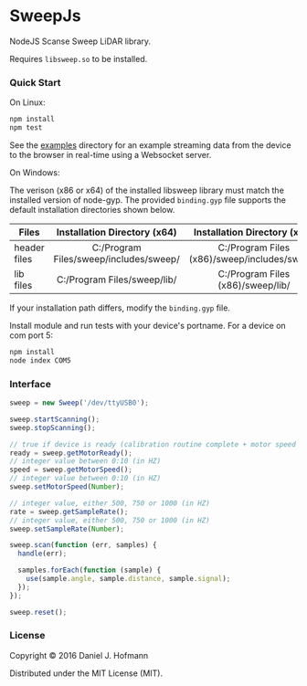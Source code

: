 # SweepJs

NodeJS Scanse Sweep LiDAR library.

Requires `libsweep.so` to be installed.

### Quick Start

On Linux:

```bash
npm install
npm test
```

See the [examples](examples) directory for an example streaming data from the device to the browser in real-time using a Websocket server.

On Windows:

The verison (x86 or x64) of the installed libsweep library must match the installed version of node-gyp. The provided `binding.gyp` file supports the default installation directories shown below.

| Files        | Installation Directory (x64)             | Installation Directory (x86)                   |
| ------------ | :--------------------------------------: | :--------------------------------------------: |
| header files | C:/Program Files/sweep/includes/sweep/   | C:/Program Files (x86)/sweep/includes/sweep/   |
| lib files    | C:/Program Files/sweep/lib/              | C:/Program Files (x86)/sweep/lib/              |

If your installation path differs, modify the `binding.gyp` file.

Install module and run tests with your device's portname. For a device on com port 5:

```bash
npm install
node index COM5
```


### Interface

```javascript
sweep = new Sweep('/dev/ttyUSB0');

sweep.startScanning();
sweep.stopScanning();

// true if device is ready (calibration routine complete + motor speed stabilized)
ready = sweep.getMotorReady();
// integer value between 0:10 (in HZ)
speed = sweep.getMotorSpeed();
// integer value between 0:10 (in HZ)
sweep.setMotorSpeed(Number);

// integer value, either 500, 750 or 1000 (in HZ)
rate = sweep.getSampleRate();
// integer value, either 500, 750 or 1000 (in HZ)
sweep.setSampleRate(Number);

sweep.scan(function (err, samples) {
  handle(err);

  samples.forEach(function (sample) {
    use(sample.angle, sample.distance, sample.signal);
  });
});

sweep.reset();
```

### License

Copyright © 2016 Daniel J. Hofmann

Distributed under the MIT License (MIT).
